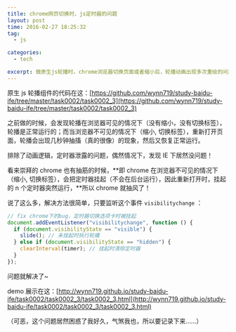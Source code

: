 ```yaml
---
title: chrome网页切换时，js定时器的问题
layout: post
time: 2016-02-27 18:25:32
tag:
  - js

categories:
  - tech

excerpt: 做原生js轮播时，chrome浏览器切换页面或者缩小后，轮播动画出现多次重绘的问题
---
```


原生 js 轮播组件的代码在这：[https://github.com/wynn719/study-baidu-ife/tree/master/task0002/task0002_3](https://github.com/wynn719/study-baidu-ife/tree/master/task0002/task0002_3)

之前做的时候，会发现轮播在浏览器可见的情况下（没有缩小，没有切换标签），轮播是正常运行的；而当浏览器不可见的情况下（缩小, 切换标签），重新打开页面，轮播会出现几秒钟抽搐（真的很像）的现象，然后又恢复正常运行。

排除了动画逻辑，定时器泄露的问题，偶然情况下，发现 IE 下居然没问题！

看来崇拜的 chrome 也有抽筋的时候，**即 chrome 在浏览器不可见的情况下（缩小, 切换标签），会把定时器挂起（不会在后台运行），因此重新打开时，挂起的 n 个定时器突然运行，**所以 chrome 就抽风了！

说了这么多，解决方法很简单，只要监听这个事件 `visibilitychange` ：

```javascript
// fix chrome下的bug，定时器切换选项卡时被挂起
document.addEventListener("visibilitychange", function () {
  if (document.visibilityState == "visible") {
    slide(); // 未挂起时执行轮播
  } else if (document.visibilityState == "hidden") {
    clearInterval(timer); // 挂起时清除定时器
  }
});
```

问题就解决了~

demo 展示在这：[http://wynn719.github.io/study-baidu-ife/task0002/task0002_3/task0002_3.html](http://wynn719.github.io/study-baidu-ife/task0002/task0002_3/task0002_3.html)

（可恶，这个问题居然困惑了我好久，气煞我也，所以要记录下来……）
